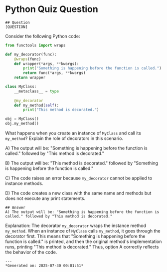 # Python Quiz Question
    
    ## Question
    [QUESTION]
Consider the following Python code:

```python
from functools import wraps

def my_decorator(func):
    @wraps(func)
    def wrapper(*args, **kwargs):
        print("Something is happening before the function is called.")
        return func(*args, **kwargs)
    return wrapper

class MyClass:
    __metaclass__ = type
    
    @my_decorator
    def my_method(self):
        print("This method is decorated.")

obj = MyClass()
obj.my_method()
```

What happens when you create an instance of `MyClass` and call its `my_method`? Explain the role of decorators in this scenario.

A) The output will be: "Something is happening before the function is called." followed by "This method is decorated."

B) The output will be: "This method is decorated." followed by "Something is happening before the function is called."

C) The code raises an error because `my_decorator` cannot be applied to instance methods.

D) The code creates a new class with the same name and methods but does not execute any print statements.
    
    ## Answer
    A) The output will be: "Something is happening before the function is called." followed by "This method is decorated."

Explanation:
The decorator `my_decorator` wraps the instance method `my_method`. When an instance of `MyClass` calls `my_method`, it goes through the decorator first. This means that "Something is happening before the function is called." is printed, and then the original method's implementation runs, printing "This method is decorated." Thus, option A correctly reflects the behavior of the code.
    
    ---
    *Generated on: 2025-07-30 00:01:51*
    